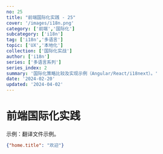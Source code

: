 ```yaml
---
no: 25
title: "前端国际化实践 - 25"
cover: '/images/i18n.png'
category: ['前端','国际化']
subcategory: ['i18n']
tag: ['i18n','多语言']
topic: ['UX','本地化']
collection: ['国际化实战']
author: ['i18n']
series: ['多语言系列']
series_index: 2
summary: '国际化策略比较及实现示例（Angular/React/i18next）。'
date: '2024-02-20'
updated: '2024-04-02'
---
```


# 前端国际化实践

示例：翻译文件示例。

```json
{"home.title": "欢迎"}
```
